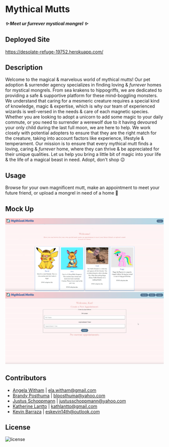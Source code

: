 # Mythical Mutts

#### *✨ Meet ur furrever mystical mongrel ✨*

## Deployed Site

https://desolate-refuge-19752.herokuapp.com/

## Description

Welcome to the magical & marvelous world of mythical mutts! Our pet adoption & surrender agency specializes in finding loving & *furrever* homes for mystical mongrels. From sea krakens to hippogriffs, we are dedicated to providing a safe & supportive platform for these mind-boggling monsters. We understand that caring for a mesmeric creature requires a special kind of knowledge, magic & expertise, which is why our team of experienced wizards is well-versed in the needs & care of each magnetic species. Whether you are looking to adopt a unicorn to add some magic to your daily commute, or you need to surrender a werewolf due to it having devoured your only child during the last full moon, we are here to help. We work closely with potential adopters to ensure that they are the right match for the creature, taking into account factors like experience, lifestyle & temperament. Our mission is to ensure that every mythical mutt finds a loving, caring & *furrever* home, where they can thrive & be appreciated for their unique qualities. Let us help you bring a little bit of magic into your life & the life of a magical beast in need. Adopt, don't shop 😉

## Usage
Browse for your own magnificent mutt, make an appointment to meet your future friend, or upload a mongrel in need of a home 🦄

## Mock Up
![Alt text](images/welcomepage.png)
![Alt text](images/signin.png) 


## Contributors
* [Angela Witham](https://github.com/elawilliam) | ela.witham@gmail.com
* [Brandy Posthuma](https://github.com/Brandy-Posthuma) | blposthuma@yahoo.com
* [Justus Schoppmann](https://github.com/Azurelo) | justusschoppmann@yahoo.com
* [Katherine Lantto](https://github.com/kthlnt) | kathlantto@gmail.com
* [Kevin Barraza](https://github.com/eskevin14th) | eskevin14th@outlook.com


## License
![license](https://img.shields.io/badge/license-ISC-blue)
